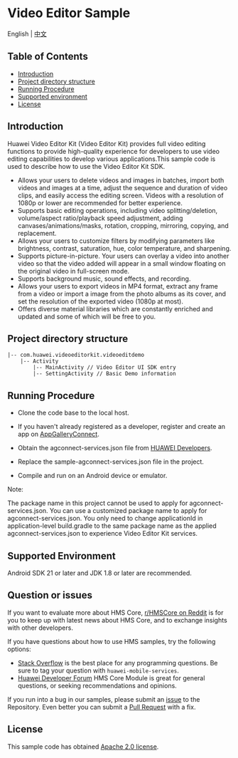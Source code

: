 # Video Editor Sample

English | [中文](README_ZH.md)

## Table of Contents

* [Introduction](#introduction)
* [Project directory structure](#project-directory-structure)
* [Running Procedure](#running-procedure)
* [Supported environment](#supported-environment)
* [License](#license)


## Introduction
Huawei Video Editor Kit (Video Editor Kit) provides full video editing functions to provide high-quality experience for developers to use video editing capabilities to develop various applications.This sample code is used to describe how to use the Video Editor Kit SDK.

- Allows your users to delete videos and images in batches, import both videos and images at a time, adjust the sequence and duration of video clips, and easily access the editing screen. Videos with a resolution of 1080p or lower are recommended for better experience. 
- Supports basic editing operations, including video splitting/deletion, volume/aspect ratio/playback speed adjustment, adding canvases/animations/masks, rotation, cropping, mirroring, copying, and replacement. 
- Allows your users to customize filters by modifying parameters like brightness, contrast, saturation, hue, color temperature, and sharpening. 
- Supports picture-in-picture. Your users can overlay a video into another video so that the video added will appear in a small window floating on the original video in full-screen mode. 
- Supports background music, sound effects, and recording. 
- Allows your users to export videos in MP4 format, extract any frame from a video or import a image from the photo albums as its cover, and set the resolution of the exported video (1080p at most). 
- Offers diverse material libraries which are constantly enriched and updated and some of which will be free to you. 

## Project directory structure

```
|-- com.huawei.videoeditorkit.videoeditdemo
	|-- Activity
		|-- MainActivity // Video Editor UI SDK entry
		|-- SettingActivity // Basic Demo information
```



## Running Procedure
- Clone the code base to the local host.

- If you haven't already registered as a developer, register and create an app on [AppGalleryConnect](https://developer.huawei.com/consumer/en/service/josp/agc/index.html).
- Obtain the agconnect-services.json file from [HUAWEI Developers](https://developer.huawei.com/consumer/en/doc/development/HMSCore-Guides/config-agc-0000001050990353).
- Replace the sample-agconnect-services.json file in the project.
- Compile and run on an Android device or emulator.

Note:

The package name in this project cannot be used to apply for agconnect-services.json. You can use a customized package name to apply for agconnect-services.json.
You only need to change applicationId in application-level build.gradle to the same package name as the applied agconnect-services.json to experience Video Editor Kit services.

## Supported Environment
Android SDK 21 or later and JDK 1.8 or later are recommended.

## Question or issues
If you want to evaluate more about HMS Core,
[r/HMSCore on Reddit](https://www.reddit.com/r/HuaweiDevelopers/) is for you to keep up with latest news about HMS Core, and to exchange insights with other developers.

If you have questions about how to use HMS samples, try the following options:
- [Stack Overflow](https://stackoverflow.com/questions/tagged/huawei-mobile-services) is the best place for any programming questions. Be sure to tag your question with 
  `huawei-mobile-services`.
- [Huawei Developer Forum](https://forums.developer.huawei.com/forumPortal/en/home?fid=0101187876626530001) HMS Core Module is great for general questions, or seeking recommendations and opinions.

If you run into a bug in our samples, please submit an [issue](https://github.com/HMS-Core/hms-video-editor-demo/issues) to the Repository. Even better you can submit a [Pull Request](https://github.com/HMS-Core/hms-video-editor-demo/pulls) with a fix.

## License

This sample code has obtained [Apache 2.0 license](https://www.apache.org/licenses/LICENSE-2.0).
